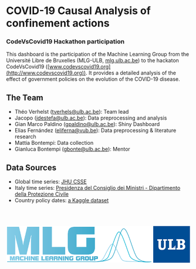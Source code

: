 # COVID-19 Causal Analysis of confinement actions
### CodeVsCovid19 Hackathon participation

This dashboard is the participation of the Machine Learning Group from the Université Libre de Bruxelles (MLG-ULB, [mlg.ulb.ac.be](http://mlg.ulb.ac.be)) to the hackaton CodeVsCovid19 ([www.codevscovid19.org](http://www.codevscovid19.org)). It provides a detailed analysis of the effect of government policies on the evolution of the COVID-19 disease.

## The Team

* Théo Verhelst (tverhels@ulb.ac.be): Team lead
* Jacopo (jdestefa@ulb.ac.be): Data preprocessing and analysis
* Gian Marco Paldino (gpaldino@ulb.ac.be): Shiny Dashboard
* Elias Fernández (eliferna@vub.be): Data preprocessing & literature research
* Mattia Bontempi: Data collection
* Gianluca Bontempi (gbonte@ulb.ac.be): Mentor

## Data Sources
* Global time series: [JHU CSSE](https://github.com/CSSEGISandData/COVID-19)
* Italy time series: [Presidenza del Consiglio dei Ministri - Dipartimento della Protezione Civile](https://github.com/pcm-dpc/COVID-19)
* Country policy dates: [a Kaggle dataset](https://www.kaggle.com/koryto/countryinfo)

<br />
<br />

![MLG logo](dashboard/www/mlg.png)
![ULB logo](dashboard/www/ulb.jpg)